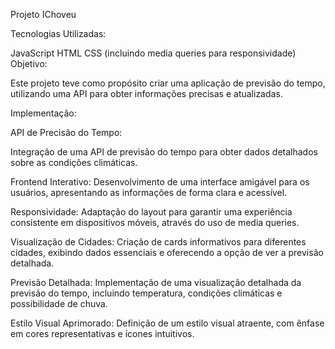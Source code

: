 Projeto IChoveu

Tecnologias Utilizadas:

JavaScript
HTML
CSS (incluindo media queries para responsividade)
Objetivo:

Este projeto teve como propósito criar uma aplicação de previsão do tempo, utilizando uma API para obter informações precisas e atualizadas.

Implementação:

API de Precisão do Tempo:

Integração de uma API de previsão do tempo para obter dados detalhados sobre as condições climáticas.

Frontend Interativo:
Desenvolvimento de uma interface amigável para os usuários, apresentando as informações de forma clara e acessível.

Responsividade:
Adaptação do layout para garantir uma experiência consistente em dispositivos móveis, através do uso de media queries.

Visualização de Cidades:
Criação de cards informativos para diferentes cidades, exibindo dados essenciais e oferecendo a opção de ver a previsão detalhada.

Previsão Detalhada:
Implementação de uma visualização detalhada da previsão do tempo, incluindo temperatura, condições climáticas e possibilidade de chuva.

Estilo Visual Aprimorado:
Definição de um estilo visual atraente, com ênfase em cores representativas e ícones intuitivos.
